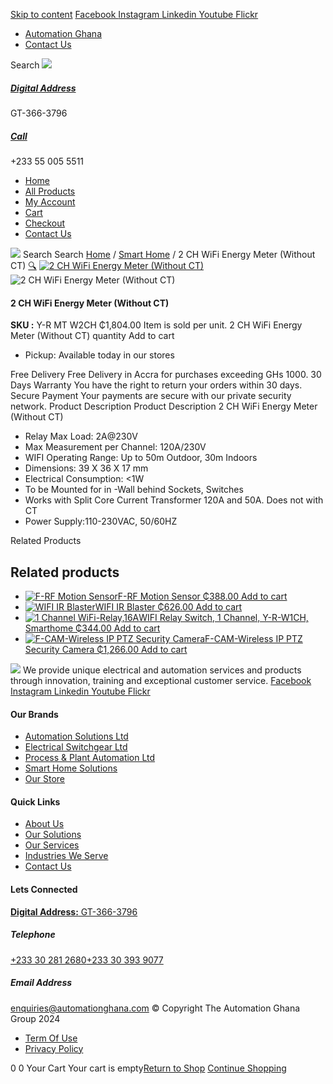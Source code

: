[Skip to content](https://store.automationghana.com/product/wifi-operated-energy-meter-and-contactor-control-c-w-1-ct/#content)
[ Facebook ](https://www.facebook.com/automationgh/) [ Instagram ](https://www.instagram.com/automationgh/) [ Linkedin ](https://www.linkedin.com/company/the-automation-ghana-limited/) [ Youtube ](https://www.youtube.com/channel/UCurrRDUSm5oIW39VXjn1u0w) [ Flickr ](https://www.flickr.com/photos/181794037@N07/)
  * [ Automation Ghana ](https://automationghana.com)
  * [ Contact Us ](https://store.automationghana.com/contact/)


Search
[ ![](https://store.automationghana.com/wp-content/uploads/2024/04/Website-TAGG-Logo-BLUE.png) ](https://store.automationghana.com/)
[ ](https://maps.app.goo.gl/m4xeaagWCNbLk4jM6)
#####  [ Digital Address ](https://maps.app.goo.gl/m4xeaagWCNbLk4jM6)
GT-366-3796 
[ ](tel:+233550055511)
#####  [ Call ](tel:+233550055511)
+233 55 005 5511 
  * [Home](https://store.automationghana.com/)
  * [All Products](https://store.automationghana.com/shop/)
  * [My Account](https://store.automationghana.com/my-account/)
  * [Cart](https://store.automationghana.com/cart/)
  * [Checkout](https://store.automationghana.com/checkout/)
  * [Contact Us](https://store.automationghana.com/contact/)


[![](https://store.automationghana.com/wp-content/uploads/2024/04/AutomationGhana_logo_white.png)](https://store.automationghana.com)
Search
Search
[Home](https://store.automationghana.com) / [Smart Home](https://store.automationghana.com/product-category/smart-home/) / 2 CH WiFi Energy Meter (Without CT)
[🔍](https://store.automationghana.com/product/wifi-operated-energy-meter-and-contactor-control-c-w-1-ct/)
[![2 CH WiFi Energy Meter \(Without CT\)](https://store.automationghana.com/wp-content/uploads/2021/03/1717575443517ntg603.jpg)](https://store.automationghana.com/wp-content/uploads/2021/03/1717575443517ntg603.jpg)![2 CH WiFi Energy Meter \(Without CT\)](https://store.automationghana.com/wp-content/uploads/2021/03/1717575443517ntg603.jpg)
####  2 CH WiFi Energy Meter (Without CT) 
**SKU :** Y-R MT W2CH 
₵1,804.00
Item is sold per unit.
2 CH WiFi Energy Meter (Without CT) quantity
Add to cart
  * Pickup: Available today in our stores


Free Delivery 
Free Delivery in Accra for purchases exceeding GHs 1000. 
30 Days Warranty 
You have the right to return your orders within 30 days. 
Secure Payment 
Your payments are secure with our private security network. 
Product Description
Product Description
2 CH WiFi Energy Meter (Without CT) 
  * Relay Max Load: 2A@230V
  * Max Measurement per Channel: 120A/230V
  * WIFI Operating Range: Up to 50m Outdoor, 30m Indoors
  * Dimensions: 39 X 36 X 17 mm
  * Electrical Consumption: <1W
  * To be Mounted for in -Wall behind Sockets, Switches
  * Works with Split Core Current Transformer 120A and 50A. Does not with CT
  * Power Supply:110-230VAC, 50/60HZ


Related Products 
## Related products
  * [![F-RF Motion Sensor](https://store.automationghana.com/wp-content/uploads/2021/10/images.jpg)F-RF Motion Sensor ₵388.00 ](https://store.automationghana.com/product/f-rf-motion-sensor/)
[Add to cart](https://store.automationghana.com/product/wifi-operated-energy-meter-and-contactor-control-c-w-1-ct/?add-to-cart=3590)
  * [![WIFI IR Blaster](https://store.automationghana.com/wp-content/uploads/2021/03/images-4.jpg)WIFI IR Blaster ₵626.00 ](https://store.automationghana.com/product/ir-rf-universal-remote/)
[Add to cart](https://store.automationghana.com/product/wifi-operated-energy-meter-and-contactor-control-c-w-1-ct/?add-to-cart=3293)
  * [![1 Channel WiFi-Relay,16A](https://store.automationghana.com/wp-content/uploads/2021/03/shelly-1-wifi--300x300.png)WIFI Relay Switch, 1 Channel, Y-R-W1CH, Smarthome ₵344.00 ](https://store.automationghana.com/product/shelly-1/)
[Add to cart](https://store.automationghana.com/product/wifi-operated-energy-meter-and-contactor-control-c-w-1-ct/?add-to-cart=3254)
  * [![F-CAM-Wireless IP PTZ Security Camera](https://store.automationghana.com/wp-content/uploads/2021/03/Sonoff-Wifi-Wireless-Security-Camera-GK-200mp2-B-300x300.jpg)F-CAM-Wireless IP PTZ Security Camera ₵1,266.00 ](https://store.automationghana.com/product/3209/)
[Add to cart](https://store.automationghana.com/product/wifi-operated-energy-meter-and-contactor-control-c-w-1-ct/?add-to-cart=3209)


![](https://store.automationghana.com/wp-content/uploads/2024/04/AutomationGhana_logo_white.png)
We provide unique electrical and automation services and products through innovation, training and exceptional customer service.
[ Facebook ](https://www.facebook.com/automationgh/) [ Instagram ](https://www.instagram.com/automationgh/) [ Linkedin ](https://www.linkedin.com/company/the-automation-ghana-limited/) [ Youtube ](https://www.youtube.com/channel/UCurrRDUSm5oIW39VXjn1u0w) [ Flickr ](https://www.flickr.com/photos/181794037@N07/)
#### Our Brands
  * [ Automation Solutions Ltd ](https://store.automationghana.com/product/wifi-operated-energy-meter-and-contactor-control-c-w-1-ct/)
  * [ Electrical Switchgear Ltd ](https://store.automationghana.com/product/wifi-operated-energy-meter-and-contactor-control-c-w-1-ct/)
  * [ Process & Plant Automation Ltd ](https://store.automationghana.com/product/wifi-operated-energy-meter-and-contactor-control-c-w-1-ct/)
  * [ Smart Home Solutions ](https://store.automationghana.com/product/wifi-operated-energy-meter-and-contactor-control-c-w-1-ct/)
  * [ Our Store ](https://store.automationghana.com/product/wifi-operated-energy-meter-and-contactor-control-c-w-1-ct/)


#### Quick Links
  * [ About Us ](https://store.automationghana.com/product/wifi-operated-energy-meter-and-contactor-control-c-w-1-ct/)
  * [ Our Solutions ](https://store.automationghana.com/product/wifi-operated-energy-meter-and-contactor-control-c-w-1-ct/)
  * [ Our Services ](https://store.automationghana.com/product/wifi-operated-energy-meter-and-contactor-control-c-w-1-ct/)
  * [ Industries We Serve ](https://store.automationghana.com/product/wifi-operated-energy-meter-and-contactor-control-c-w-1-ct/)
  * [ Contact Us ](https://store.automationghana.com/product/wifi-operated-energy-meter-and-contactor-control-c-w-1-ct/)


#### Lets Connected
[**Digital Address:** GT-366-3796](https://maps.app.goo.gl/m4xeaagWCNbLk4jM6)
#####  Telephone 
[ +233 30 281 2680](tel:+233302812680)[+233 30 393 9077](https://store.automationghana.com/product/wifi-operated-energy-meter-and-contactor-control-c-w-1-ct/+233303939077)
#####  Email Address 
enquiries@automationghana.com 
© Copyright The Automation Ghana Group 2024
  * [ Term Of Use ](https://store.automationghana.com/product/wifi-operated-energy-meter-and-contactor-control-c-w-1-ct/)
  * [ Privacy Policy ](https://store.automationghana.com/product/wifi-operated-energy-meter-and-contactor-control-c-w-1-ct/)


0
0
Your Cart
Your cart is empty[Return to Shop](https://store.automationghana.com/shop/)
[Continue Shopping](https://store.automationghana.com/product/wifi-operated-energy-meter-and-contactor-control-c-w-1-ct/)
